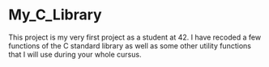 # My_C_Library
This project is my very first project as a student at 42. I have recoded a few functions of the C standard library as well as some other utility functions that I will use during your whole cursus.

